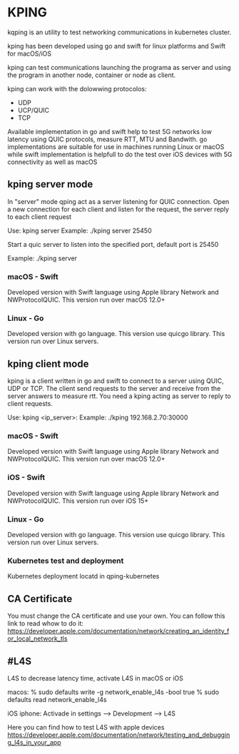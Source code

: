 # KPING

kqping is an utility to test networking communications in kubernetes cluster. 

kping has been developed using go and swift for linux platforms and Swift for macOS/iOS

kping can test communications launching the programa as server and using the program in another node, container or node as client. 

kping can work with the dolowwing protocolos:
- UDP
- UCP/QUIC
- TCP

Available implementation in go and swift help to test 5G networks low latency using QUIC protocols, measure RTT, MTU and Bandwith. go implementations are suitable for use in machines running Linux or macOS while swift implementation is helpfull to do the test over iOS devices with 5G connectivity as well as macOS


## kping server mode
In "server" mode qping act as a server listening for QUIC connection. Open a new connection for each client and listen for the request, the server reply to each client request

Use: kping server <port>
Example: ./kping server 25450

Start a quic server to listen into the specified port, default port is 25450

Example: ./kping server

###  macOS - Swift
Developed version with Swift language using Apple library Network and NWProtocolQUIC. This version run over macOS 12.0+   
 
###  Linux - Go
Developed version with go language. This version use quicgo library. This version run over Linux servers.
 

## kping client mode
kping is a client written in go and swift to connect to a server using QUIC, UDP or TCP. 
The client send requests to the server and receive from the server answers to measure rtt.
You need a kping acting as server to reply to client requests.

Use: kping <ip_server>:<port>
Example: ./kping 192.168.2.70:30000

### macOS - Swift 
Developed version with Swift language using Apple library Network and NWProtocolQUIC. This version run over macOS 12.0+   

### iOS - Swift 
Developed version with Swift language using Apple library Network and NWProtocolQUIC. This version run over iOS 15+  
 
 
###  Linux - Go
Developed version with go language. This version use quicgo library. This version run over Linux servers.
 

###  Kubernetes test and deployment
Kubernetes deployment locatd in qping-kubernetes


## CA Certificate
You must change the CA certificate and use your own. You can follow this link to read whow to do it: https://developer.apple.com/documentation/network/creating_an_identity_for_local_network_tls


## #L4S
L4S
to decrease latency time, activate L4S in macOS or iOS

macos:
% sudo defaults write -g network_enable_l4s -bool true
% sudo defaults read network_enable_l4s 


iOS iphone:
Activade in settings --> Development --> L4S

Here you can find how to test L4S with apple devices
https://developer.apple.com/documentation/network/testing_and_debugging_l4s_in_your_app

